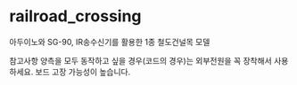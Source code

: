 # railroad_crossing
아두이노와 SG-90, IR송수신기를 활용한 1종 철도건널목 모델

참고사항
양측을 모두 동작하고 싶을 경우(코드의 경우)는 외부전원을 꼭 장착해서 사용하세요.
보드 고장 가능성이 높습니다. 
